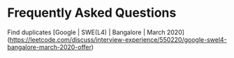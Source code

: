 # Frequently Asked Questions 

Find duplicates [Google | SWE(L4) | Bangalore | March 2020] (https://leetcode.com/discuss/interview-experience/550220/google-swel4-bangalore-march-2020-offer)